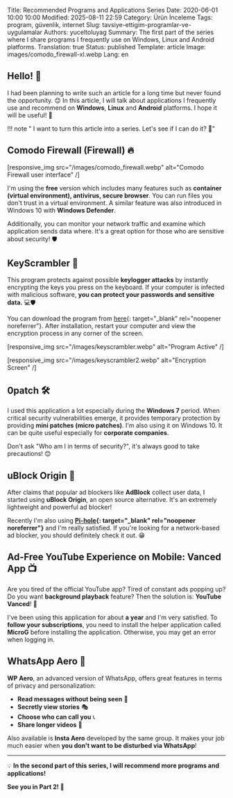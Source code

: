 Title: Recommended Programs and Applications Series
Date: 2020-06-01 10:00 10:00
Modified: 2025-08-11 22:59
Category: Ürün İnceleme
Tags: program, güvenlik, internet
Slug: tavsiye-ettigim-programlar-ve-uygulamalar
Authors: yuceltoluyag
Summary: The first part of the series where I share programs I frequently use on Windows, Linux and Android platforms.
Translation: true
Status: published
Template: article
Image: images/comodo_firewall-xl.webp
Lang: en

## Hello! 👋

I had been planning to write such an article for a long time but never found the opportunity. 😊 In this article, I will talk about applications I frequently use and recommend on **Windows**, **Linux** and **Android** platforms. I hope it will be useful! 🚀

!!! note " I want to turn this article into a series. Let's see if I can do it? 🤞"

## **Comodo Firewall (Firewall) 🔥**

[responsive_img src="/images/comodo_firewall.webp" alt="Comodo Firewall user interface" /]

I'm using the **free** version which includes many features such as **container (virtual environment), antivirus, secure browser**. You can run files you don't trust in a virtual environment. A similar feature was also introduced in Windows 10 with **Windows Defender**.

Additionally, you can monitor your network traffic and examine which application sends data where. It's a great option for those who are sensitive about security! 🛡️

## **KeyScrambler 🔑**

This program protects against possible **keylogger attacks** by instantly encrypting the keys you press on the keyboard. If your computer is infected with malicious software, **you can protect your passwords and sensitive data.** 💻🛡️

You can download the program from [here](https://www.qfxsoftware.com/download.htm){: target="\_blank" rel="noopener noreferrer"}. After installation, restart your computer and view the encryption process in any corner of the screen.

[responsive_img src="/images/keyscrambler.webp" alt="Program Active" /]

[responsive_img src="/images/keyscrambler2.webp" alt="Encryption Screen" /]

## **0patch 🛠️**

I used this application a lot especially during the **Windows 7** period. When critical security vulnerabilities emerge, it provides temporary protection by providing **mini patches (micro patches)**. I'm also using it on Windows 10. It can be quite useful especially for **corporate companies**.

Don't ask "Who am I in terms of security?", it's always good to take precautions! 😊

## **uBlock Origin 🚫**

After claims that popular ad blockers like **AdBlock** collect user data, I started using **uBlock Origin**, an open source alternative. It's an extremely lightweight and powerful ad blocker!

Recently I'm also using **[Pi-hole](https://pi-hole.net/){: target="\_blank" rel="noopener noreferrer"}** and I'm really satisfied. If you're looking for a network-based ad blocker, you should definitely check it out. 😁

## **Ad-Free YouTube Experience on Mobile: Vanced App 📺**

Are you tired of the official YouTube app? Tired of constant ads popping up? Do you want **background playback** feature? Then the solution is: **YouTube Vanced**! 🎉

I've been using this application for about **a year** and I'm very satisfied. To **follow your subscriptions**, you need to install the helper application called **MicroG** before installing the application. Otherwise, you may get an error when logging in.

## **WhatsApp Aero 📱**

**WP Aero**, an advanced version of WhatsApp, offers great features in terms of privacy and personalization:

- **Read messages without being seen** 👀
- **Secretly view stories** 🎭
- **Choose who can call you** 📞
- **Share longer videos** 🎥

Also available is **Insta Aero** developed by the same group. It makes your job much easier when **you don't want to be disturbed via WhatsApp**!

---

💡 **In the second part of this series, I will recommend more programs and applications!**

**See you in Part 2! 🚀**